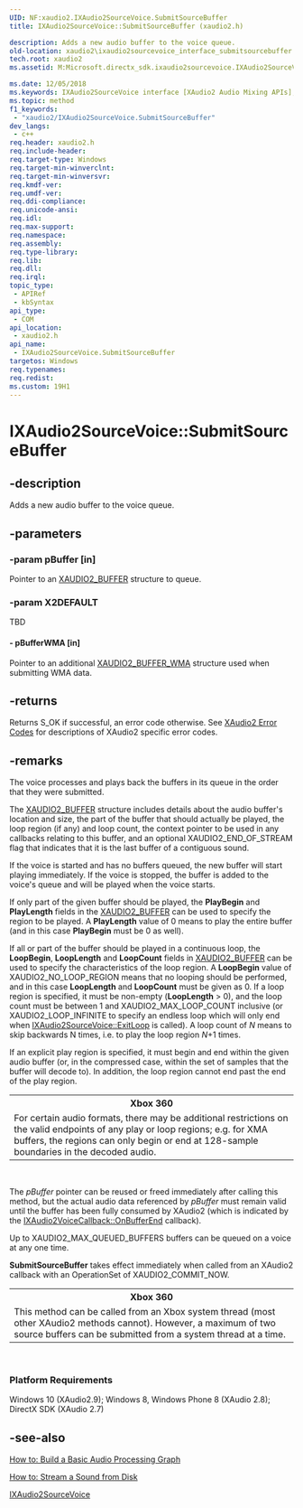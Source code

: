 ```yaml
---
UID: NF:xaudio2.IXAudio2SourceVoice.SubmitSourceBuffer
title: IXAudio2SourceVoice::SubmitSourceBuffer (xaudio2.h)

description: Adds a new audio buffer to the voice queue.
old-location: xaudio2\ixaudio2sourcevoice_interface_submitsourcebuffer.htm
tech.root: xaudio2
ms.assetid: M:Microsoft.directx_sdk.ixaudio2sourcevoice.IXAudio2SourceVoice.SubmitSourceBuffer(const XAUDIO2_BUFFER,const XAUDIO2_BUFFER_WMA)

ms.date: 12/05/2018
ms.keywords: IXAudio2SourceVoice interface [XAudio2 Audio Mixing APIs],SubmitSourceBuffer method, IXAudio2SourceVoice.SubmitSourceBuffer, IXAudio2SourceVoice::SubmitSourceBuffer, SubmitSourceBuffer, SubmitSourceBuffer method [XAudio2 Audio Mixing APIs], SubmitSourceBuffer method [XAudio2 Audio Mixing APIs],IXAudio2SourceVoice interface, xaudio2.ixaudio2sourcevoice_interface_submitsourcebuffer, xaudio2/IXAudio2SourceVoice::SubmitSourceBuffer
ms.topic: method
f1_keywords: 
 - "xaudio2/IXAudio2SourceVoice.SubmitSourceBuffer"
dev_langs:
 - c++
req.header: xaudio2.h
req.include-header: 
req.target-type: Windows
req.target-min-winverclnt: 
req.target-min-winversvr: 
req.kmdf-ver: 
req.umdf-ver: 
req.ddi-compliance: 
req.unicode-ansi: 
req.idl: 
req.max-support: 
req.namespace: 
req.assembly: 
req.type-library: 
req.lib: 
req.dll: 
req.irql: 
topic_type:
 - APIRef
 - kbSyntax
api_type:
 - COM
api_location:
 - xaudio2.h
api_name:
 - IXAudio2SourceVoice.SubmitSourceBuffer
targetos: Windows
req.typenames: 
req.redist: 
ms.custom: 19H1
---
```


# IXAudio2SourceVoice::SubmitSourceBuffer


## -description


Adds a new audio buffer to the voice queue.


## -parameters




### -param pBuffer [in]

Pointer to an <a href="https://docs.microsoft.com/windows/desktop/api/xaudio2/ns-xaudio2-xaudio2_buffer">XAUDIO2_BUFFER</a> structure to queue. 



### -param X2DEFAULT

TBD




#### - pBufferWMA [in]

Pointer to an additional <a href="https://docs.microsoft.com/windows/desktop/api/xaudio2/ns-xaudio2-xaudio2_buffer_wma">XAUDIO2_BUFFER_WMA</a> structure used when submitting WMA data. 


## -returns



Returns S_OK if successful, an error code otherwise. See <a href="https://docs.microsoft.com/windows/desktop/xaudio2/xaudio2-error-codes">XAudio2 Error Codes</a> for descriptions of XAudio2 specific error codes.




## -remarks



The voice processes and plays back the buffers in its queue in the order that they were submitted.



The <a href="https://docs.microsoft.com/windows/desktop/api/xaudio2/ns-xaudio2-xaudio2_buffer">XAUDIO2_BUFFER</a> structure includes details about the audio buffer's location and size, the part of the buffer that should actually be played, the loop region (if any) and loop count, the context pointer to be used in any callbacks relating to this buffer, and an optional XAUDIO2_END_OF_STREAM flag that indicates that it is the last buffer of a contiguous sound.



If the voice is started and has no buffers queued, the new buffer will start playing immediately. If the voice is stopped, the buffer is added to the voice's queue and will be played when the voice starts.



If only part of the given buffer should be played, the <b>PlayBegin</b> and <b>PlayLength</b> fields in the <a href="https://docs.microsoft.com/windows/desktop/api/xaudio2/ns-xaudio2-xaudio2_buffer">XAUDIO2_BUFFER</a> can be used to specify the region to be played. A <b>PlayLength</b> value of 0 means to play the entire buffer (and in this case <b>PlayBegin</b> must be 0 as well).



If all or part of the buffer should be played in a continuous loop, the <b>LoopBegin</b>, <b>LoopLength</b> and <b>LoopCount</b> fields in <a href="https://docs.microsoft.com/windows/desktop/api/xaudio2/ns-xaudio2-xaudio2_buffer">XAUDIO2_BUFFER</a> can be used to specify the characteristics of the loop region. A <b>LoopBegin</b> value of XAUDIO2_NO_LOOP_REGION means that no looping should be performed, and in this case <b>LoopLength</b> and <b>LoopCount</b> must be given as 0. If a loop region is specified, it must be non-empty (<b>LoopLength</b> &gt; 0), and the loop count must be between 1 and XAUDIO2_MAX_LOOP_COUNT inclusive (or XAUDIO2_LOOP_INFINITE to specify an endless loop which will only end when <a href="https://docs.microsoft.com/windows/desktop/api/xaudio2/nf-xaudio2-ixaudio2sourcevoice-exitloop">IXAudio2SourceVoice::ExitLoop</a> is called). A loop count of <i>N</i> means to skip backwards N times, i.e. to play the loop region <i>N</i>+1 times.



If an explicit play region is specified, it must begin and end within the given audio buffer (or, in the compressed case, within the set of samples that the buffer will decode to). In addition, the loop region cannot end past the end of the play region.



<table>
<tr>
<th>Xbox 360</th>
</tr>
<tr>
<td>For certain audio formats, there may be additional restrictions on the valid endpoints of any play or loop regions; e.g. for XMA buffers, the regions can only begin or end at 128-sample boundaries in the decoded audio.
</td>
</tr>
</table>
 

The <i>pBuffer</i> pointer can be reused or freed immediately after calling this method, but the actual audio data referenced by <i>pBuffer</i> must remain valid until the buffer has been fully consumed by XAudio2 (which is indicated by the <a href="https://docs.microsoft.com/windows/desktop/api/xaudio2/nf-xaudio2-ixaudio2voicecallback-onbufferend">IXAudio2VoiceCallback::OnBufferEnd</a> callback).



Up to XAUDIO2_MAX_QUEUED_BUFFERS buffers can be queued on a voice at any one time.



<b>SubmitSourceBuffer</b> takes effect immediately when called from an XAudio2 callback with an OperationSet of XAUDIO2_COMMIT_NOW.


<table>
<tr>
<th>Xbox 360</th>
</tr>
<tr>
<td>This method can be called from an Xbox system thread (most other XAudio2 methods cannot). However, a maximum of two source buffers can be submitted from a system thread at a time.</td>
</tr>
</table>
 

<h3><a id="Platform_Requirements"></a><a id="platform_requirements"></a><a id="PLATFORM_REQUIREMENTS"></a>Platform Requirements</h3>
Windows 10 (XAudio2.9); Windows 8, Windows Phone 8 (XAudio 2.8); DirectX SDK (XAudio 2.7)




## -see-also




<a href="https://docs.microsoft.com/windows/desktop/xaudio2/how-to--build-a-basic-audio-processing-graph">How to: Build a Basic Audio Processing Graph</a>



<a href="https://docs.microsoft.com/windows/desktop/xaudio2/how-to--stream-a-sound-from-disk">How to: Stream a Sound from Disk</a>



<a href="https://docs.microsoft.com/windows/desktop/api/xaudio2/nn-xaudio2-ixaudio2sourcevoice">IXAudio2SourceVoice</a>
 

 

